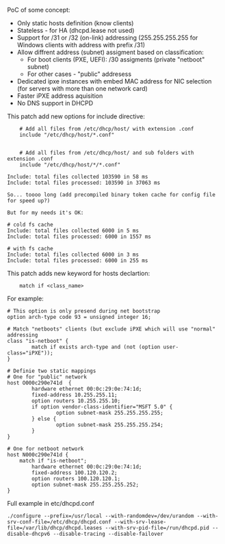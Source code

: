 
PoC of some concept:

 * Only static hosts definition  (know clients)
 * Stateless - for HA (dhcpd.lease not used)
 * Support for /31 or /32 (on-link) addressing (255.255.255.255 for Windows clients with address with prefix /31)
 * Allow diffrent address (subnet) assigment based on classification:
   * For boot clients (PXE, UEFI): /30 assigments (private "netboot" subnet)
   * For other cases - "public" addresess
 * Dedicated ipxe instances with embed MAC address for NIC selection (for servers with more than one network card)
 * Faster iPXE address aquisition
 * No DNS support in DHCPD


This patch add new options for include directive:

```
	# Add all files from /etc/dhcp/host/ with extension .conf
	include "/etc/dhcp/host/*.conf"


	# Add all files from /etc/dhcp/host/ and sub folders with extension .conf
	include "/etc/dhcp/host/*/*.conf"
```

```
Include: total files collected 103590 in 58 ms
Include: total files processed: 103590 in 37063 ms

So... toooo long (add precompiled binary token cache for config file for speed up?)

But for my needs it's OK:

# cold fs cache
Include: total files collected 6000 in 5 ms
Include: total files processed: 6000 in 1557 ms

# with fs cache
Include: total files collected 6000 in 3 ms
Include: total files processed: 6000 in 255 ms

```

This patch adds new keyword for hosts declartion:

```
	match if <class_name>
```

For example:

```
# This option is only presend during net bootstrap
option arch-type code 93 = unsigned integer 16;

# Match "netboots" clients (but exclude iPXE which will use "normal" addressing
class "is-netboot" {
        match if exists arch-type and (not (option user-class="iPXE"));
}

# Definie two static mappings
# One for "public" network
host O000c290e741d  {
        hardware ethernet 00:0c:29:0e:74:1d;
        fixed-address 10.255.255.11;
        option routers 10.255.255.10;
        if option vendor-class-identifier="MSFT 5.0" {
                option subnet-mask 255.255.255.255;
        } else {
                option subnet-mask 255.255.255.254;
        }
}

# One for netboot network
host N000c290e741d {
	match if "is-netboot";
        hardware ethernet 00:0c:29:0e:74:1d;
        fixed-address 100.120.120.2;
        option routers 100.120.120.1;
        option subnet-mask 255.255.255.252;
}
```

Full example in etc/dhcpd.conf

```
./configure --prefix=/usr/local --with-randomdev=/dev/urandom --with-srv-conf-file=/etc/dhcp/dhcpd.conf --with-srv-lease-file=/var/lib/dhcp/dhcpd.leases --with-srv-pid-file=/run/dhcpd.pid --disable-dhcpv6 --disable-tracing --disable-failover 
```

